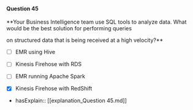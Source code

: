 #### Question  45


**Your Business Intelligence team use SQL tools to analyze data. What would be the best solution for performing queries

on structured data that is being received at a high velocity?**


- [ ] EMR using Hive


- [ ] Kinesis Firehose with RDS


- [ ] EMR running Apache Spark


- [x] Kinesis Firehose with RedShift



- hasExplain:: [[explanation_Question  45.md]]